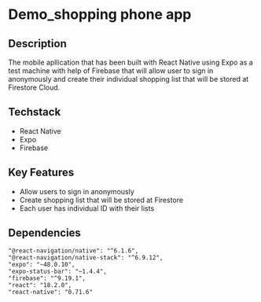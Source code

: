 # Demo_shopping phone app

## Description 

The mobile apllication that has been built with React Native using Expo as a test machine with help of Firebase that will allow user to sign in anonymously and create their individual shopping list that will be stored at Firestore Cloud.

## Techstack 
+ React Native
+ Expo
+ Firebase

## Key Features
+ Allow users to sign in anonymously 
+ Create shopping list that will be stored at Firestore
+ Each user has individual ID with their lists

## Dependencies 
    "@react-navigation/native": "^6.1.6",
    "@react-navigation/native-stack": "^6.9.12",
    "expo": "~48.0.10",
    "expo-status-bar": "~1.4.4",
    "firebase": "^9.19.1",
    "react": "18.2.0",
    "react-native": "0.71.6"
